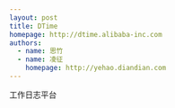 ```yaml
---
layout: post
title: DTime
homepage: http://dtime.alibaba-inc.com
authors:
  - name: 思竹
  - name: 凌征
    homepage: http://yehao.diandian.com
---
```


工作日志平台
